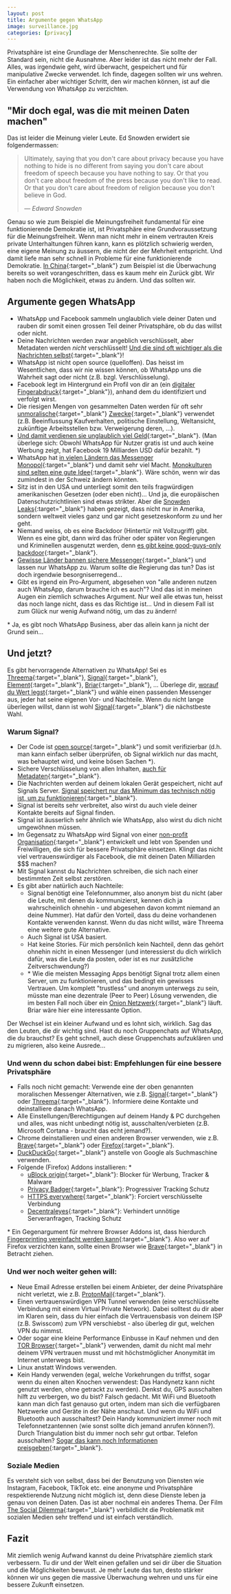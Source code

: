 ```yaml
---
layout: post
title: Argumente gegen WhatsApp
image: surveillance.jpg
categories: [privacy]
---
```


Privatsphäre ist eine Grundlage der Menschenrechte. Sie sollte der Standard sein, nicht die Ausnahme. Aber leider ist das nicht mehr der Fall. Alles, was irgendwie geht, wird überwacht, gespeichert und für manipulative Zwecke verwendet.
Ich finde, dagegen sollten wir uns wehren. Ein einfacher aber wichtiger Schritt, den wir machen können, ist auf die Verwendung von WhatsApp zu verzichten.

## "Mir doch egal, was die mit meinen Daten machen"
Das ist leider die Meinung vieler Leute. Ed Snowden erwidert sie folgendermassen:

> Ultimately, saying that you don't care about privacy because you have nothing to hide is no different from saying you don't care about freedom of speech because you have nothing to say. Or that you don't care about freedom of the press because you don't like to read. Or that you don't care about freedom of religion because you don't believe in God. 
> 
> &mdash; <cite>Edward Snowden</cite>

Genau so wie zum Beispiel die Meinungsfreiheit fundamental für eine funktionierende Demokratie ist, ist Privatsphäre eine Grundvoraussetzung für die Meinungsfreiheit. Wenn man nicht mehr in einem vertrauten Kreis private Unterhaltungen führen kann, kann es plötzlich schwierig werden, eine eigene Meinung zu äussern, die nicht der der Mehrheit entspricht. Und damit liefe man sehr schnell in Probleme für eine funktionierende Demokratie. [In China](https://en.wikipedia.org/wiki/Mass_surveillance_in_China){:target="_blank"} zum Beispiel ist die Überwachung bereits so weit vorangeschritten, dass es kaum mehr ein Zurück gibt. Wir haben noch die Möglichkeit, etwas zu ändern. Und das sollten wir.

## Argumente gegen WhatsApp
- WhatsApp und Facebook sammeln unglaublich viele deiner Daten und rauben dir somit einen grossen Teil deiner Privatsphäre, ob du das willst oder nicht. 
- Deine Nachrichten werden zwar angeblich verschlüsselt, aber Metadaten werden _nicht_ verschlüsselt! [Und die sind oft wichtiger als die Nachrichten selbst](https://ssd.eff.org/en/module/why-metadata-matters){:target="_blank"}!
- WhatsApp ist nicht open source (quelloffen). Das heisst im Wesentlichen, dass wir nie wissen können, ob WhatsApp uns die Wahrheit sagt oder nicht (z.B. bzgl. Verschlüsselung).
- Facebook legt im Hintergrund ein Profil von dir an (ein [digitaler Fingerabdruck](https://ssd.eff.org/en/module/what-fingerprinting#0){:target="_blank"}), anhand dem du identifiziert und verfolgt wirst.
- Die riesigen Mengen von gesammelten Daten werden für oft sehr [unmoralische](https://www.theguardian.com/technology/2014/jul/02/facebook-apologises-psychological-experiments-on-users){:target="_blank"} [Zwecke](https://en.wikipedia.org/wiki/Facebook%E2%80%93Cambridge_Analytica_data_scandal){:target="_blank"} verwendet (z.B. Beeinflussung Kaufverhalten, politische Einstellung, Weltansicht, zukünftige Arbeitsstellen bzw. Verweigerung deren, ...).
- [Und damit verdienen sie unglaublich viel Geld](https://protonmail.com/blog/how-big-tech-tracks-users/){:target="_blank"}. (Man überlege sich: Obwohl WhatsApp für Nutzer gratis ist und auch keine Werbung zeigt, hat Facebook 19 Milliarden USD dafür bezahlt. \*)
- WhatsApp hat [in vielen Ländern das Messenger Monopol](https://www.businessofapps.com/data/whatsapp-statistics/){:target="_blank"} und damit sehr viel Macht. [Monokulturen sind selten eine gute Idee](https://hbr.org/2018/03/here-are-all-the-reasons-its-a-bad-idea-to-let-a-few-tech-companies-monopolize-our-data){:target="_blank"}. Wäre schön, wenn wir das zumindest in der Schweiz ändern könnten.
- Sitz ist in den USA und unterliegt somit den teils fragwürdigen amerikanischen Gesetzen (oder eben nicht)... Und ja, die europäischen Datenschutzrichtlinien sind etwas strikter. Aber die [Snowden Leaks](https://www.lawfareblog.com/snowden-revelations){:target="_blank"} haben gezeigt, dass nicht nur in Amerika, sondern weltweit vieles ganz und gar nicht gesetzeskonform zu und her geht.
- Niemand weiss, ob es eine Backdoor (Hintertür mit Vollzugriff) gibt. Wenn es eine gibt, dann wird das früher oder später von Regierungen und Kriminellen ausgenutzt werden, denn [es gibt keine good-guys-only backdoor](https://www.helpnetsecurity.com/2020/05/26/backdoor-encryption/){:target="_blank"}.
- [Gewisse Länder bannen sichere Messenger](https://signal.org/blog/help-iran-reconnect/){:target="_blank"} und lassen nur WhatsApp zu. Warum sollte die Regierung das tun? Das ist doch irgendwie besorgniserregend...
- Gibt es irgend ein Pro-Argument, abgesehen von "alle anderen nutzen auch WhatsApp, darum brauche ich es auch"? Und das ist in meinen Augen ein ziemlich schwaches Argument. Nur weil alle etwas tun, heisst das noch lange nicht, dass es das Richtige ist... Und in diesem Fall ist zum Glück nur wenig Aufwand nötig, um das zu ändern!

\* Ja, es gibt noch WhatsApp Business, aber das allein kann ja nicht der Grund sein...

## Und jetzt?
Es gibt hervorragende Alternativen zu WhatsApp! Sei es [Threema](https://threema.ch/){:target="_blank"}, [Signal](https://signal.org/){:target="_blank"}, [Element](https://element.io/){:target="_blank"}, [Briar](https://briarproject.org/){:target="_blank"}, ... Überlege dir, [worauf du Wert legst](https://www.eff.org/deeplinks/2018/03/thinking-about-what-you-need-secure-messenger){:target="_blank"} und wähle einen passenden Messenger aus, jeder hat seine eigenen Vor- und Nachteile. Wenn du nicht lange überlegen willst, dann ist wohl [Signal](https://signal.org/){:target="_blank"} die nächstbeste Wahl.

### Warum Signal?
- Der Code ist [open source](https://github.com/signalapp){:target="_blank"} und somit verifizierbar (d.h. man kann einfach selber überprüfen, ob Signal wirklich nur das macht, was behauptet wird, und keine bösen Sachen \*).
- Sichere Verschlüsselung von allen Inhalten, [auch für Metadaten](https://signal.org/blog/sealed-sender/){:target="_blank"}.
- Die Nachrichten werden auf deinem lokalen Gerät gespeichert, nicht auf Signals Server. [Signal speichert nur das Minimum das technisch nötig ist, um zu funktionieren](https://signal.org/legal/){:target="_blank"}.
- Signal ist bereits sehr verbreitet, also wirst du auch viele deiner Kontakte bereits auf Signal finden.
- Signal ist äusserlich sehr ähnlich wie WhatsApp, also wirst du dich nicht umgewöhnen müssen.
- Im Gegensatz zu WhatsApp wird Signal von einer [non-profit Organisation](https://en.wikipedia.org/wiki/Signal_Foundation){:target="_blank"} entwickelt und lebt von Spenden und Freiwilligen, die sich für bessere Privatsphäre einsetzen. Klingt das nicht viel vertrauenswürdiger als Facebook, die mit deinen Daten Milliarden $$$ machen?
- Mit Signal kannst du Nachrichten schreiben, die sich nach einer bestimmten Zeit selbst zerstören.
- Es gibt aber natürlich auch Nachteile:
  - Signal benötigt eine Telefonnummer, also anonym bist du nicht (aber die Leute, mit denen du kommunizierst, kennen dich ja wahrscheinlich ohnehin - und abgesehen davon kommt niemand an deine Nummer). Hat dafür den Vorteil, dass du deine vorhandenen Kontakte verwenden kannst. Wenn du das nicht willst, wäre Threema eine weitere gute Alternative.
  - Auch Signal ist USA basiert.
  - Hat keine Stories. Für mich persönlich kein Nachteil, denn das gehört ohnehin nicht in einen Messenger (und interessierst du dich wirklich dafür, was die Leute da posten, oder ist es nur zusätzliche Zeitverschwendung?)
  - \* Wie die meisten Messaging Apps benötigt Signal trotz allem einen Server, um zu funktionieren, und das bedingt ein gewisses Vertrauen. Um komplett "trustless" und anonym unterwegs zu sein, müsste man eine dezentrale (Peer to Peer) Lösung verwenden, die im besten Fall noch über ein [Onion Netzwerk](https://en.wikipedia.org/wiki/Onion_routing){:target="_blank"} läuft. Briar wäre hier eine interessante Option.

Der Wechsel ist ein kleiner Aufwand und es lohnt sich, wirklich. Sag das den Leuten, die dir wichtig sind. Hast du noch Gruppenchats auf WhatsApp, die du brauchst? Es geht schnell, auch diese Gruppenchats aufzuklären und zu migrieren, also keine Ausrede...

### Und wenn du schon dabei bist: Empfehlungen für eine bessere Privatsphäre
- Falls noch nicht gemacht: Verwende eine der oben genannten moralischen Messenger Alternativen, wie z.B. [Signal](https://signal.org/de/){:target="_blank"} oder [Threema](https://threema.ch/){:target="_blank"}. Informiere deine Kontakte und deinstalliere danach WhatsApp.
- Alle Einstellungen/Berechtigungen auf deinem Handy & PC durchgehen und alles, was nicht unbedingt nötig ist, ausschalten/verbieten (z.B. Microsoft Cortana - braucht das echt jemand?).
- Chrome deinstallieren und einen anderen Browser verwenden, wie z.B. [Brave](https://brave.com/){:target="_blank"} oder [Firefox](https://www.mozilla.org/en-US/firefox/new/){:target="_blank"}.
- [DuckDuckGo](https://duckduckgo.com/){:target="_blank"} anstelle von Google als Suchmaschine verwenden.
- Folgende (Firefox) Addons installieren: \*
  - [uBlock origin](https://addons.mozilla.org/en-US/firefox/addon/ublock-origin/){:target="_blank"}: Blocker für Werbung, Tracker & Malware
  - [Privacy Badger](https://privacybadger.org/){:target="_blank"}: Progressiver Tracking Schutz
  - [HTTPS everywhere](https://www.eff.org/https-everywhere){:target="_blank"}: Forciert verschlüsselte Verbindung
  - [Decentraleyes](https://decentraleyes.org/){:target="_blank"}: Verhindert unnötige Serveranfragen, Tracking Schutz

\* Ein Gegenargument für mehrere Browser Addons ist, dass hierdurch [Fingerprinting vereinfacht werden kann](https://ssd.eff.org/en/module/what-fingerprinting#4){:target="_blank"}. Also wer auf Firefox verzichten kann, sollte einen Browser wie [Brave](https://brave.com/){:target="_blank"} in Betracht ziehen.
 
### Und wer noch weiter gehen will:
- Neue Email Adresse erstellen bei einem Anbieter, der deine Privatsphäre nicht verletzt, wie z.B. [ProtonMail](https://protonmail.com/){:target="_blank"}.
- Einen vertrauenswürdigen VPN Tunnel verwenden (eine verschlüsselte Verbindung mit einem Virtual Private Network). Dabei solltest du dir aber im Klaren sein, dass du hier einfach die Vertrauensbasis von deinem ISP (z.B. Swisscom) zum VPN verschiebst - also überleg dir gut, welchen VPN du nimmst.
- Oder sogar eine kleine Performance Einbusse in Kauf nehmen und den [TOR Browser](https://www.torproject.org/download/){:target="_blank"} verwenden, damit du nicht mal mehr deinem VPN vertrauen musst und mit höchstmöglicher Anonymität im Internet unterwegs bist.
- Linux anstatt Windows verwenden.
- Kein Handy verwenden (egal, welche Vorkehrungen du triffst, sogar wenn du einen alten Knochen verwendest: Das Handynetz kann nicht genutzt werden, ohne getrackt zu werden). Denkst du, GPS ausschalten hilft zu verbergen, wo du bist? Falsch gedacht. Mit WiFi und Bluetooth kann man dich fast genauso gut orten, indem man sich die verfügbaren Netzwerke und Geräte in der Nähe anschaut. Und wenn du WiFi und Bluetooth auch ausschaltest? Dein Handy kommuniziert immer noch mit Telefonnetzantennen (wie sonst sollte dich jemand anrufen können?). Durch Triangulation bist du immer noch sehr gut ortbar. Telefon ausschalten? [Sogar das kann noch Informationen preisgeben](https://ssd.eff.org/en/module/problem-mobile-phones){:target="_blank"}.

### Soziale Medien
Es versteht sich von selbst, dass bei der Benutzung von Diensten wie Instagram, Facebook, TikTok etc. eine anonyme und Privatsphäre respektierende Nutzung nicht möglich ist, denn diese Dienste leben ja genau von deinen Daten. Das ist aber nochmal ein anderes Thema. Der Film [The Social Dilemma](https://www.thesocialdilemma.com/){:target="_blank"} verbildlicht die Problematik mit sozialen Medien sehr treffend und ist einfach verständlich.

## Fazit
Mit ziemlich wenig Aufwand kannst du deine Privatsphäre ziemlich stark verbessern. Tu dir und der Welt einen gefallen und sei dir über die Situation und die Möglichkeiten bewusst. Je mehr Leute das tun, desto stärker können wir uns gegen die massive Überwachung wehren und uns für eine bessere Zukunft einsetzen.
